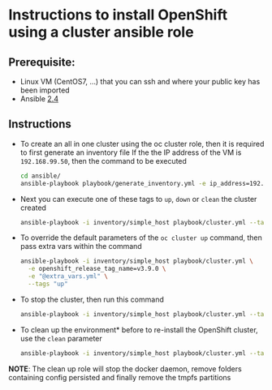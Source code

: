 # Instructions to install OpenShift using a cluster ansible role

## Prerequisite:
  - Linux VM (CentOS7, ...) that you can ssh and where your public key has been imported
  - Ansible [2.4](http://docs.ansible.com/ansible/latest/installation_guide/intro_installation.html)

## Instructions

- To create an all in one cluster using the oc cluster role, then it is required to first generate an inventory file
  If the the IP address of the VM is `192.168.99.50`, then the command to be executed 
  
  ```bash
  cd ansible/
  ansible-playbook playbook/generate_inventory.yml -e ip_address=192.168.99.50 -e type=simple
  ```

- Next you can execute one of these tags to `up`, `down` or `clean` the cluster created

  ```bash
  ansible-playbook -i inventory/simple_host playbook/cluster.yml --tags "up" 
  ```

- To override the default parameters of the `oc cluster up` command, then pass extra vars within the command 

  ```bash
  ansible-playbook -i inventory/simple_host playbook/cluster.yml \
    -e openshift_release_tag_name=v3.9.0 \
    -e "@extra_vars.yml" \
    --tags "up" 
  ```

- To stop the cluster, then run this command

  ```bash
  ansible-playbook -i inventory/simple_host playbook/cluster.yml --tags "down" 
  ```
  
- To clean up the environment* before to re-install the OpenShift cluster, use the `clean` parameter

  ```bash
  ansible-playbook -i inventory/simple_host playbook/cluster.yml --tags "clean" 
  ```

**NOTE**: The clean up role will stop the docker daemon, remove folders containing config persisted and finally remove the tmpfs partitions